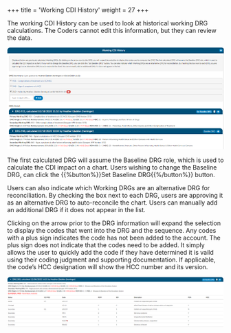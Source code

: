 +++
title = 'Working CDI History'
weight = 27
+++

The working CDI History can be used to look at historical working DRG calculations. The Coders cannot edit this information, but they can review the data.

![Working CDI History](WrkCDIHis.png)

The first calculated DRG will assume the Baseline DRG role, which is used to calculate the CDI impact on a chart. Users wishing to change the Baseline DRG, can click the {{%button%}}Set Baseline DRG{{%/button%}} button. 

Users can also indicate which Working DRGs are an alternative DRG for reconciliation. By checking the box next to each DRG, users are approving it as an alternative DRG to auto-reconcile the chart. Users can manually add an additional DRG if it does not appear in the list.

Clicking on the arrow prior to the DRG information will expand the selection to display the codes that went into the DRG and the sequence. Any codes with a plus sign indicates the code has not been added to the account. The plus sign does not indicate that the codes need to be added. It simply allows the user to quickly add the code if they have determined it is vaild using their coding judgment and supporting documentation. If applicable, the code’s HCC designation will show the HCC number and its version.

![Working CDI History](WrkCDIHisDRG.png)